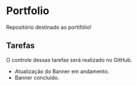 # Portfolio

 Repositório destinado ao portifólio!

 ## Tarefas

 O controle dessas tarefas será realizado no GitHub.

- Atualização do Banner em andamento.
- Banner concluído.
